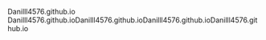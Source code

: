 Danilll4576.github.io               Danilll4576.github.ioDanilll4576.github.ioDanilll4576.github.ioDanilll4576.github.io
